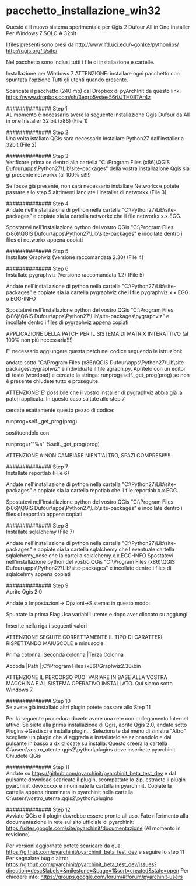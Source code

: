 pacchetto_installazione_win32
=============================
Questo è il nuovo sistema sperimentale per Qgis 2 Dufour All in One Installer Per Windows 7 SOLO A 32bit

I files presenti sono presi da
http://www.lfd.uci.edu/~gohlke/pythonlibs/
http://qgis.org/it/site/

Nel pacchetto sono inclusi tutti i file di installazione e cartelle.

Installazione per Windows 7
ATTENZIONE: installare ogni pacchetto con spuntata l'opzione Tutti gli utenti quando presente.

Scaricate il pacchetto (240 mb) dal Dropbox di pyArchInit da questo link: https://www.dropbox.com/sh/3eqrb5vstee56rl/JTH0BTAr4z


##############   Step 1   
AL momento è  necessario avere la seguente installazione
Qgis Dufour da All in one Installer 32 bit (x86) (File 1)


##############   Step 2   
Una volta istallato QGis sarà necessario installare Python27 dall'installer a 32bit (File 2)

##############   Step 3   
Verificare prima se dentro alla cartella "C:\Program Files (x86)\QGIS Dufour\apps\Python27\Lib\site-packages"  della vostra installazione Qgis sia gi  presente networkx (al 100% si!!!)

Se fosse già presente, non sarà necessario installare Networkx e potete passare allo step 5 altrimenti lanciate  l'installer di networkx (File 3)

##############   Step 4   
Andate nell'installazione di python nella cartella "C:\Python27\Lib\site-packages" e copiate sia la cartella networkx che il file networkx.x.x.EGG.

Spostatevi nell'installazione python del vostro QGis "C:\Program Files (x86)\QGIS Dufour\apps\Python27\Lib\site-packages" e incollate dentro i files di networkx appena copiati

##############   Step 5   
Installate Graphviz (Versione raccomandata  2.30) (File 4)


##############   Step 6   
Installate pygraphviz (Versione raccomandata 1.2) (File 5)

Andate nell'installazione di python nella cartella "C:\Python27\Lib\site-packages\" e copiate sia la cartella  pygraphviz che il file pygraphviz.x.x.EGG o EGG-INFO

Spostatevi nell'installazione python del vostro QGis "C:\Program Files (x86)\QGIS Dufour\apps\Python27\Lib\site-packages\pygraphviz\" e incollate dentro i files di pygraphviz appena copiati

APPLICAZIONE DELLA PATCH PER IL SISTEMA DI MATRIX INTERATTIVO (al 100% non più necessaria!!!)

E' necessario aggiungere questa patch nel codice seguendo le istruzioni:

andate sotto
 "C:\Program Files (x86)\QGIS Dufour\apps\Python27\Lib\site-packages\pygraphviz\" e individuate il file agraph.py. Apritelo con un editor di testo (wordpad) e cercate la stringa: runprog=self._get_prog(prog) se non è presente chiudete tutto e proseguite.
 
ATTENZIONE: E' possibile che il vostro installer di pygraphviz abbia già la patch applicata.
In questo caso saltate allo step 7

cercate esattamente questo pezzo di codice:

runprog=self._get_prog(prog) 

sostituendolo con

runprog=r'"%s"'%self._get_prog(prog)

ATTENZIONE A NON CAMBIARE NIENT'ALTRO, SPAZI COMPRESI!!!!!

##############   Step 7   
Installate reportlab (File 6)

Andate nell'installazione di python nella cartella "C:\Python27\Lib\site-packages" e copiate sia la cartella 
repotlab che il file reportlab.x.x.EGG.

Spostatevi nell'installazione python del vostro QGis "C:\Program Files (x86)\QGIS Dufour\apps\Python27\Lib\site-packages" e incollate dentro i files di reportlab appena copiati

##############   Step 8   
Installate sqlalchemy (File 7)

Andate nell'installazione di python nella cartella "C:\Python27\Lib\site-packages" e copiate sia la cartella sqlalchemy che l eventuale cartella sqlalchemy_nose che la cartella sqlalchemy.x.x.EGG-INFO
Spostatevi nell'installazione python del vostro QGis "C:\Program Files (x86)\QGIS Dufour\apps\Python27\Lib\site-packages" e incollate dentro i files di sqlalcehmy appena copiati

##############   Step 9   
Aprite Qgis 2.0

Andate a Impostazioni-> Opzioni->Sistema:
in questo modo:

Spuntate la prima Flag Usa variabili utente e dopo aver cliccato su aggiungi

Inserite nella riga i seguenti valori

ATTENZIONE SEGUITE CORRETTAMENTE IL TIPO DI CARATTERI RISPETTANDO MAIUSCOLE e minuscole

Prima colonna  |Seconda colonna  |Terza Colonna


Accoda         |Path             |;C:\Program Files (x86)\Graphviz2.30\bin

ATTENZIONE IL PERCORSO PUO' VARIARE IN BASE ALLA VOSTRA MACCHINA E AL SISTEMA OPERATIVO INSTALLATO. Qui siamo sotto Windows 7.

##############   Step 10  
Se avete già  installato altri plugin potete passare allo Step 11

Per la seguente procedura dovete avere una rete con collegamento Internet attivo!
Se siete alla prima installazione di Qgis, aprite Qgis 2.0, andate sotto Plugins->Gestisci e installa plugin...
Selezionate dal menu di sinistra "Altro" scegliete un plugin che vi aggrada e installatelo selezionandolo e dal pulsante in basso a dx 
cliccate su installa.
Questo creerà  la cartella C:\users\vostro_utente\.qgis2\python\plugins dove inserirete pyarchinit
Chiudete QGis



##############   Step 11   
Andate su https://github.com/pyarchinit/pyarchinit_beta_test_dev e dal pulsante download scaricate il plugin, scompattate lo zip, estraete il plugin pyarchinit_devxxxxxx e rinominate la cartella in pyarchinit.
Copiate la cartella appena rinominata in pyarchinit nella cartella C:\users\vostro_utente\.qgis2\python\plugins 



##############   Step 12   
Avviate QGis e il plugin dovrebbe essere pronto all'uso. Fate riferimento alla documentazione in rete sul sito ufficiale di pyarchinit:
https://sites.google.com/site/pyarchinit/documentazione (Al momento in revisione)

Per versioni aggiornate potete scaricare da qua: https://github.com/pyarchinit/pyarchinit_beta_test_dev e seguire lo step 11
Per segnalare bug o altro: https://github.com/pyarchinit/pyarchinit_beta_test_dev/issues?direction=desc&labels=&milestone=&page=1&sort=created&state=open
Per chiedere info: https://groups.google.com/forum/#!forum/pyarchinit-users

